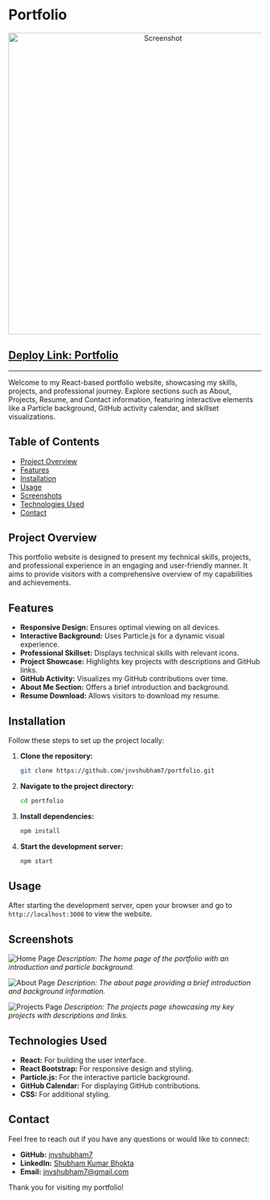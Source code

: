 # Portfolio
<p align="center">
  <img src="https://github.com/jnvshubham7/Portfolio/assets/69629803/f6c1b438-c55a-44a7-8f1c-391d47eb21a1" alt="Screenshot" width="600" />
</p>



## [Deploy Link: Portfolio](https://shubham-bhokta.vercel.app/)

---

Welcome to my React-based portfolio website, showcasing my skills, projects, and professional journey. Explore sections such as About, Projects, Resume, and Contact information, featuring interactive elements like a Particle background, GitHub activity calendar, and skillset visualizations.

## Table of Contents

- [Project Overview](#project-overview)
- [Features](#features)
- [Installation](#installation)
- [Usage](#usage)
- [Screenshots](#screenshots)
- [Technologies Used](#technologies-used)
- [Contact](#contact)

## Project Overview

This portfolio website is designed to present my technical skills, projects, and professional experience in an engaging and user-friendly manner. It aims to provide visitors with a comprehensive overview of my capabilities and achievements.

## Features

- **Responsive Design:** Ensures optimal viewing on all devices.
- **Interactive Background:** Uses Particle.js for a dynamic visual experience.
- **Professional Skillset:** Displays technical skills with relevant icons.
- **Project Showcase:** Highlights key projects with descriptions and GitHub links.
- **GitHub Activity:** Visualizes my GitHub contributions over time.
- **About Me Section:** Offers a brief introduction and background.
- **Resume Download:** Allows visitors to download my resume.

## Installation

Follow these steps to set up the project locally:

1. **Clone the repository:**

   ```sh
   git clone https://github.com/jnvshubham7/portfolio.git
   ```

2. **Navigate to the project directory:**

   ```sh
   cd portfolio
   ```

3. **Install dependencies:**

   ```sh
   npm install
   ```

4. **Start the development server:**

   ```sh
   npm start
   ```

## Usage

After starting the development server, open your browser and go to `http://localhost:3000` to view the website.

## Screenshots

![Home Page](https://github.com/jnvshubham7/Portfolio/assets/69629803/4d879457-4bef-46da-bb2d-945fd6ba8e40)
*Description: The home page of the portfolio with an introduction and particle background.*

![About Page](https://github.com/jnvshubham7/Portfolio/assets/69629803/30b2be57-6613-4b83-81de-5161dc8224d8)
*Description: The about page providing a brief introduction and background information.*

![Projects Page](https://github.com/jnvshubham7/Portfolio/assets/69629803/953ba0c9-99f0-45d2-a448-682f815b6781)
*Description: The projects page showcasing my key projects with descriptions and links.*

## Technologies Used

- **React:** For building the user interface.
- **React Bootstrap:** For responsive design and styling.
- **Particle.js:** For the interactive particle background.
- **GitHub Calendar:** For displaying GitHub contributions.
- **CSS:** For additional styling.

## Contact

Feel free to reach out if you have any questions or would like to connect:

- **GitHub:** [jnvshubham7](https://github.com/jnvshubham7)
- **LinkedIn:** [Shubham Kumar Bhokta](https://www.linkedin.com/in/shubham-kumar-bhokta-97113116b)
- **Email:** [jnvshubham7@gmail.com](mailto:jnvshubham7@gmail.com)

Thank you for visiting my portfolio!
